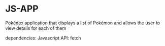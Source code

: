 # JS-APP
Pokédex application that displays a list of Pokémon and allows the user to view details for each of them

dependencies: Javascript
API: fetch